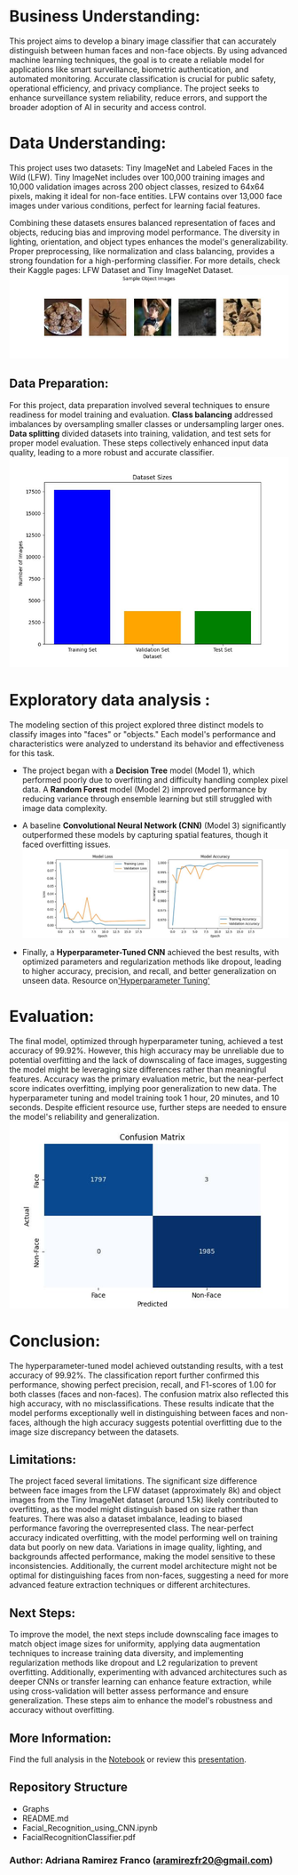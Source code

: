 # Business Understanding:
This project aims to develop a binary image classifier that can accurately distinguish between human faces and non-face objects. By using advanced machine learning techniques, the goal is to create a reliable model for applications like smart surveillance, biometric authentication, and automated monitoring. Accurate classification is crucial for public safety, operational efficiency, and privacy compliance. The project seeks to enhance surveillance system reliability, reduce errors, and support the broader adoption of AI in security and access control.

# Data Understanding:
This project uses two datasets: Tiny ImageNet and Labeled Faces in the Wild (LFW). Tiny ImageNet includes over 100,000 training images and 10,000 validation images across 200 object classes, resized to 64x64 pixels, making it ideal for non-face entities. LFW contains over 13,000 face images under various conditions, perfect for learning facial features.

Combining these datasets ensures balanced representation of faces and objects, reducing bias and improving model performance. The diversity in lighting, orientation, and object types enhances the model's generalizability. Proper preprocessing, like normalization and class balancing, provides a strong foundation for a high-performing classifier. For more details, check their Kaggle pages: LFW Dataset and Tiny ImageNet Dataset.
![Face Images vs. Non-Face Images](/Graphs/sample_images.jpg)

## Data Preparation:
For this project, data preparation involved several techniques to ensure readiness for model training and evaluation. **Class balancing** addressed imbalances by oversampling smaller classes or undersampling larger ones. **Data splitting** divided datasets into training, validation, and test sets for proper model evaluation. These steps collectively enhanced input data quality, leading to a more robust and accurate classifier.
![Data balanced](/Graphs/dataset_sizes.jpg)

# Exploratory data analysis :
The modeling section of this project explored three distinct models to classify images into "faces" or "objects." Each model's performance and characteristics were analyzed to understand its behavior and effectiveness for this task.  
- The project began with a **Decision Tree** model (Model 1), which performed poorly due to overfitting and difficulty handling complex pixel data. A **Random Forest** model (Model 2) improved performance by reducing variance through ensemble learning but still struggled with image data complexity. 
- A baseline **Convolutional Neural Network (CNN)** (Model 3) significantly outperformed these models by capturing spatial features, though it faced overfitting issues.
![CNN Model Accuracy](/Graphs/cnn_modelacc.jpg)

- Finally, a **Hyperparameter-Tuned CNN** achieved the best results, with optimized parameters and regularization methods like dropout, leading to higher accuracy, precision, and recall, and better generalization on unseen data. Resource on['Hyperparameter Tuning'](https://www.geeksforgeeks.org/hyperparameter-tuning/)
# Evaluation:
The final model, optimized through hyperparameter tuning, achieved a test accuracy of 99.92%. However, this high accuracy may be unreliable due to potential overfitting and the lack of downscaling of face images, suggesting the model might be leveraging size differences rather than meaningful features. Accuracy was the primary evaluation metric, but the near-perfect score indicates overfitting, implying poor generalization to new data. The hyperparameter tuning and model training took 1 hour, 20 minutes, and 10 seconds. Despite efficient resource use, further steps are needed to ensure the model's reliability and generalization.
![Confusion Matrix of Best Model](/Graphs/confusion_matrix.jpg)

# Conclusion:
The hyperparameter-tuned model achieved outstanding results, with a test accuracy of 99.92%. The classification report further confirmed this performance, showing perfect precision, recall, and F1-scores of 1.00 for both classes (faces and non-faces). The confusion matrix also reflected this high accuracy, with no misclassifications. These results indicate that the model performs exceptionally well in distinguishing between faces and non-faces, although the high accuracy suggests potential overfitting due to the image size discrepancy between the datasets.

## Limitations:
The project faced several limitations. The significant size difference between face images from the LFW dataset (approximately 8k) and object images from the Tiny ImageNet dataset (around 1.5k) likely contributed to overfitting, as the model might distinguish based on size rather than features. There was also a dataset imbalance, leading to biased performance favoring the overrepresented class. The near-perfect accuracy indicated overfitting, with the model performing well on training data but poorly on new data. Variations in image quality, lighting, and backgrounds affected performance, making the model sensitive to these inconsistencies. Additionally, the current model architecture might not be optimal for distinguishing faces from non-faces, suggesting a need for more advanced feature extraction techniques or different architectures.

## Next Steps:
To improve the model, the next steps include downscaling face images to match object image sizes for uniformity, applying data augmentation techniques to increase training data diversity, and implementing regularization methods like dropout and L2 regularization to prevent overfitting. Additionally, experimenting with advanced architectures such as deeper CNNs or transfer learning can enhance feature extraction, while using cross-validation will better assess performance and ensure generalization. These steps aim to enhance the model's robustness and accuracy without overfitting.

## More Information:
Find the full analysis in the [Notebook](Facial_Recognition_using_CNN.ipynb) or review this [presentation](FacialRecognitionClassifier.pdf).

## Repository Structure
- Graphs
- README.md
- Facial_Recognition_using_CNN.ipynb
- FacialRecognitionClassifier.pdf

### Author: Adriana Ramirez Franco (aramirezfr20@gmail.com)
